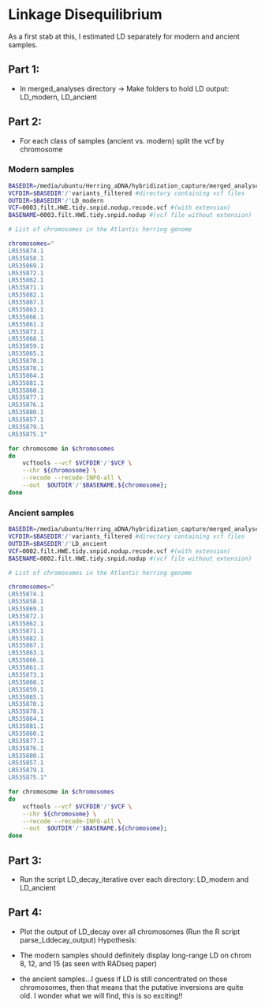 # Linkage Disequilibrium
As a first stab at this, I estimated LD separately for modern and ancient samples.

## Part 1: 
- In merged_analyses directory -> Make folders to hold LD output: LD_modern, LD_ancient

## Part 2: 
 - For each class of samples (ancient vs. modern) split the vcf by chromosome

### Modern samples

``` bash
BASEDIR=/media/ubuntu/Herring_aDNA/hybridization_capture/merged_analyses
VCFDIR=$BASEDIR'/'variants_filtered #directory containing vcf files
OUTDIR=$BASEDIR'/'LD_modern
VCF=0003.filt.HWE.tidy.snpid.nodup.recode.vcf #(with extension)
BASENAME=0003.filt.HWE.tidy.snpid.nodup #(vcf file without extension)

# List of chromosomes in the Atlantic herring genome

chromosomes="
LR535874.1
LR535858.1
LR535869.1
LR535872.1
LR535862.1
LR535871.1
LR535882.1
LR535867.1
LR535863.1
LR535866.1
LR535861.1
LR535873.1
LR535868.1
LR535859.1
LR535865.1
LR535870.1
LR535878.1
LR535864.1
LR535881.1
LR535860.1
LR535877.1
LR535876.1
LR535880.1
LR535857.1
LR535879.1
LR535875.1"

for chromosome in $chromosomes
do 
    vcftools --vcf $VCFDIR'/'$VCF \
    --chr ${chromosome} \
    --recode --recode-INFO-all \
    --out  $OUTDIR'/'$BASENAME.${chromosome};
done
```

### Ancient samples
``` bash
BASEDIR=/media/ubuntu/Herring_aDNA/hybridization_capture/merged_analyses
VCFDIR=$BASEDIR'/'variants_filtered #directory containing vcf files
OUTDIR=$BASEDIR'/'LD_ancient
VCF=0002.filt.HWE.tidy.snpid.nodup.recode.vcf #(with extension)
BASENAME=0002.filt.HWE.tidy.snpid.nodup #(vcf file without extension)

# List of chromosomes in the Atlantic herring genome

chromosomes="
LR535874.1
LR535858.1
LR535869.1
LR535872.1
LR535862.1
LR535871.1
LR535882.1
LR535867.1
LR535863.1
LR535866.1
LR535861.1
LR535873.1
LR535868.1
LR535859.1
LR535865.1
LR535870.1
LR535878.1
LR535864.1
LR535881.1
LR535860.1
LR535877.1
LR535876.1
LR535880.1
LR535857.1
LR535879.1
LR535875.1"

for chromosome in $chromosomes
do 
    vcftools --vcf $VCFDIR'/'$VCF \
    --chr ${chromosome} \
    --recode --recode-INFO-all \
    --out  $OUTDIR'/'$BASENAME.${chromosome};
done
```
## Part 3: 
 - Run the script LD_decay_iterative over each directory: LD_modern and LD_ancient
 
## Part 4: 
- Plot the output of LD_decay over all chromosomes (Run the R script parse_Lddecay_output)
Hypothesis:

- The modern samples should definitely display long-range LD on chrom 8, 12, and 15 (as seen with RADseq paper)
- the ancient samples...I guess if LD is still concentrated on those chromosomes, then that means that the putative inversions are quite old. I wonder what we will find, this is so exciting!!
